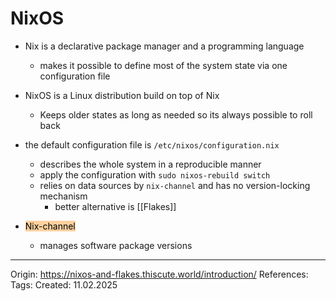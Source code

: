 # NixOS


- Nix is a declarative package manager and a programming language
	- makes it possible to define most of the system state via one configuration file
- NixOS is a Linux distribution build on top of Nix
	- Keeps older states as long as needed so its always possible to roll back

- the default configuration file is `/etc/nixos/configuration.nix`
	- describes the whole system in a reproducible manner
	- apply the configuration with `sudo nixos-rebuild switch`
	- relies on data sources by `nix-channel` and has no version-locking mechanism
		- better alternative is [[Flakes]]

- <mark style="background: #FFB86CA6;">Nix-channel</mark>
	- manages software package versions

---

Origin: https://nixos-and-flakes.thiscute.world/introduction/
References: 
Tags: 
Created: 11.02.2025

